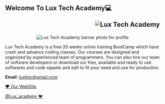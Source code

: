 ## Welcome To Lux Tech Academy💻 <p align="right"> <img src="https://komarev.com/ghpvc/?username=HarunHM" alt="Lux Tech Academy" /> </p>

<center> 
  <img src="https://github.com/HarunHM/HarunHM/blob/master/S.png" alt="Lux Tech Academy barner photo for profile">
  </center>

Lux Tech Academy is a free 20 weeks online training BootCamp which have crash and advance coding classes. Our courses are designed and organized by experienced team of programmers. You can also hire our team of software developers or download our free, available and ready to use softwares and code sippets and edit to fit your need and use for production.

<b> Email: </b> luxtinc@gmail.com


[❤️ Our WebSite ](https://luxtechacademy.com/)   



[         @Lux_academy 🐦](https://twitter.com/lux_academy)
 
